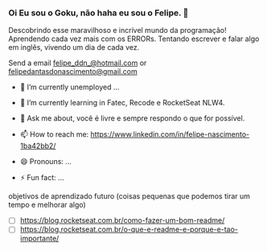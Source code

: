 ### Oi Eu sou o Goku, não haha eu sou o Felipe. 👋


Descobrindo esse maravilhoso e incrível mundo da programação! Aprendendo cada vez mais com os ERRORs. Tentando escrever e falar algo em inglês, vivendo um dia de cada vez.

<!--
**Felipeddn/Felipeddn** is a ✨ _special_ ✨ repository because its `README.md` (this file) appears on your GitHub profile.
-->

Send a email felipe_ddn_@hotmail.com or felipedantasdonascimento@gmail.com


- 🔭 I’m currently unemployed ...
- 🌱 I’m currently learning in Fatec, Recode e RocketSeat NLW4. 


- 💬 Ask me about, você é livre e sempre respondo o que for possível.
- 📫 How to reach me: https://www.linkedin.com/in/felipe-nascimento-1ba42bb2/
- 😄 Pronouns: ...
- ⚡ Fun fact: ...

objetivos de aprendizado futuro (coisas pequenas que podemos tirar um tempo e melhorar algo)
- [ ] https://blog.rocketseat.com.br/como-fazer-um-bom-readme/
- [ ] https://blog.rocketseat.com.br/o-que-e-readme-e-porque-e-tao-importante/
